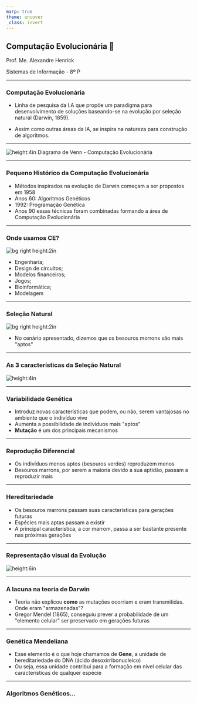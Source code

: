 ```yaml
---
marp: true
theme: uncover
_class: invert
---
```


## Computação Evolucionária :dna:

Prof. Me. Alexandre Henrick

Sistemas de Informação - 8º P

---

### Computação Evolucionária

- Linha de pesquisa da I.A que propõe um paradigma para desenvolvimento de soluções baseando-se na evolução por seleção natural (Darwin, 1859).

- Assim como outras áreas da IA, se inspira na natureza para construção de algoritmos.

---

![height:4in](../imgs/comp_evo1.png)
Diagrama de Venn - Computação Evolucionária

---

### Pequeno Histórico da Computação Evolucionária

- Métodos inspirados na evolução de Darwin começam a ser propostos em 1958
- Anos 60: Algoritmos Genéticos
- 1992: Programação Genética
- Anos 90 essas técnicas foram combinadas formando a área de Computação Evolucionária

---

### Onde usamos CE?

![bg right height:2in](../imgs/comp_evo1.png)
- Engenharia;
- Design de circuitos;
- Modelos financeiros;
- Jogos;
- Bioinformática;
- Modelagem

---

### Seleção Natural

![bg right height:2in](../imgs/selec_natural.jpeg)

- No cenário apresentado, dizemos que os besouros morrons são mais "aptos" 

---

### As 3 características da Seleção Natural

![height:4in](../imgs/selec_natural2.png)

---

### Variabilidade Genética

- Introduz novas características que podem, ou não, serem vantajosas no ambiente que o indivíduo vive
- Aumenta a possibilidade de indivíduos mais "aptos"
- **Mutação** é um dos principais mecanismos

---

### Reprodução Diferencial

- Os indivíduos menos aptos (besouros verdes) reproduzem menos
- Besouros marrons, por serem a maioria devido a sua aptidão, passam a reproduzir mais

---

### Hereditariedade

- Os besouros marrons passam suas características para gerações futuras
- Espécies mais aptas passam a existir
- A principal característica, a cor marrom, passa a ser bastante presente nas próximas gerações

---

### Representação visual da Evolução

![height:6in](../imgs/espaco_busca.png)

---

### A lacuna na teoria de Darwin

- Teoria não explicou **como** as mutações ocorriam e eram transmitidas. Onde eram "armazenadas"?
- Gregor Mendel (1865), conseguiu prever a probabilidade de um "elemento celular" ser preservado em gerações futuras

---

### Genética Mendeliana

- Esse elemento é o que hoje chamamos de **Gene**, a unidade de hereditariedade do DNA (ácido desoxirribonucleico)
- Ou seja, essa unidade contribui para a formação em nível celular das características de qualquer espécie

--- 

### Algoritmos Genéticos...